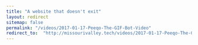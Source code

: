 ```yaml
---
title: "A website that doesn't exit"
layout: redirect
sitemap: false
permalink: "/videos/2017-01-17-Peeqo-The-GIF-Bot-Video"
redirect_to:  "http://missourivalley.tech/videos/2017-01-17-Peeqo-The-GIF-Bot-Video"
---
```

